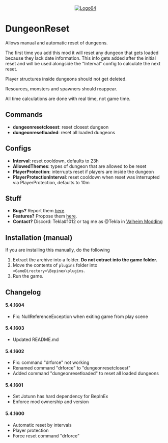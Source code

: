 ‎<p align="center">[![Logo64](https://user-images.githubusercontent.com/23636548/135311233-240e15b7-73b1-4d2e-b37c-b0b527338504.png)](https://ko-fi.com/tekla)</p>

# DungeonReset

Allows manual and automatic reset of dungeons.

The first time you add this mod it will reset any dungeon that gets loaded because they lack date information.
This info gets added after the initial reset and will be used alongside the "Interval" config to calculate the next reset.

Player structures inside dungeons should not get deleted.

Resources, monsters and spawners should reappear.

All time calculations are done with real time, not game time.

## Commands

-   **dungeonresetclosest**: reset closest dungeon
-   **dungeonresetloaded**: reset all loaded dungeons

## Configs

-   **Interval**: reset cooldown, defaults to 23h
-   **AllowedThemes**: types of dungeon that are allowed to be reset
-   **PlayerProtection**: interrupts reset if players are inside the dungeon
-   **PlayerProtectionInterval**: reset cooldown when reset was interrupted via PlayerProtection, defaults to 10m

## Stuff

-   **Bugs?** Report them [here](https://github.com/T3kla/ValMods/issues).
-   **Features?** Propose them [here](https://github.com/T3kla/ValMods/issues).
-   **Contact?** Discord: Tekla#1012 or tag me as @Tekla in [Valheim Modding](https://discord.gg/RBq2mzeu4z)

## Installation (manual)

If you are installing this manually, do the following

1. Extract the archive into a folder. **Do not extract into the game folder.**
2. Move the contents of `plugins` folder into `<GameDirectory>\Bepinex\plugins`.
3. Run the game.

## Changelog

#### 5.4.1604

-   Fix: NullReferenceException when exiting game from play scene

#### 5.4.1603

-   Updated README.md

#### 5.4.1602

-   Fix: command "drforce" not working
-   Renamed command "drforce" to "dungeonresetclosest"
-   Added command "dungeonresetloaded" to reset all loaded dungeons

#### 5.4.1601

-   Set Jotunn has hard dependency for BepInEx
-   Enforce mod ownership and version

#### 5.4.1600

-   Automatic reset by intervals
-   Player protection
-   Force reset command "drforce"
